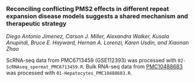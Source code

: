 ### Reconciling conflicting PMS2 effects in different repeat expansion disease models suggests a shared mechanism and therapeutic strategy
_Diego Antonio Jimenez, Carson J. Miller, Alexandra Walker, Kusala Anupindi, Bruce E. Hayward, Hernan A. Lorenzi, Karen Usdin, and Xiaonan Zhao_

ScRNA-seq data from PMC6713459 (GSE112393) was processed with `02-ScRNAseq_spermat_PMC6713459.R`.
Bulk RNA-seq data from [PMC10488683]("https://digital.lib.washington.edu/researchworks/bitstreams/74b92b66-3445-4bbf-b2f6-db714bcf0241/download") was processed with `01-Hepatocytes_PMC10488683.R`.  
